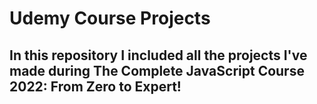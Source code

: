 # Udemy Course Projects

## In this repository I included all the projects I've made during The Complete JavaScript Course 2022: From Zero to Expert!
